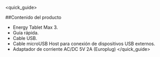 <quick_guide> 

##Contenido del producto

* Energy Tablet Max 3.
* Guía rápida.
* Cable USB.
* Cable microUSB Host para conexión de dispositivos USB externos.
* Adaptador de corriente AC/DC 5V 2A (Europlug)
</quick_guide>
